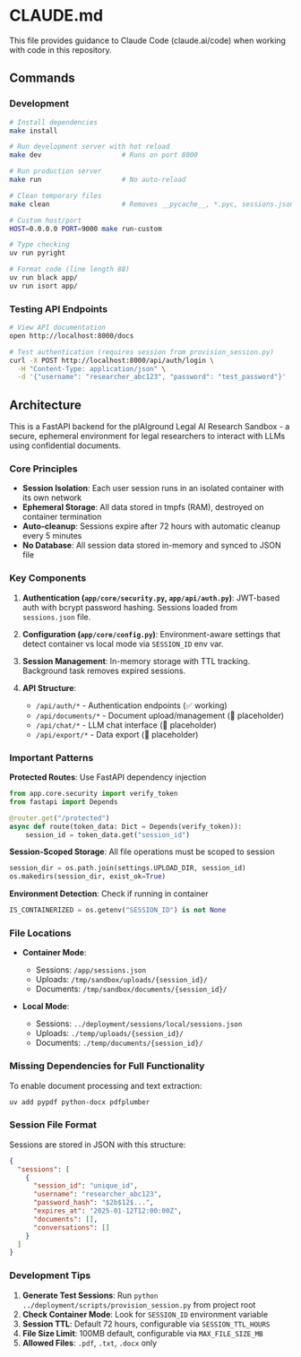 # CLAUDE.md

This file provides guidance to Claude Code (claude.ai/code) when working with code in this repository.

## Commands

### Development
```bash
# Install dependencies
make install

# Run development server with hot reload
make dev                    # Runs on port 8000

# Run production server
make run                    # No auto-reload

# Clean temporary files
make clean                  # Removes __pycache__, *.pyc, sessions.json

# Custom host/port
HOST=0.0.0.0 PORT=9000 make run-custom

# Type checking
uv run pyright

# Format code (line length 88)
uv run black app/
uv run isort app/
```

### Testing API Endpoints
```bash
# View API documentation
open http://localhost:8000/docs

# Test authentication (requires session from provision_session.py)
curl -X POST http://localhost:8000/api/auth/login \
  -H "Content-Type: application/json" \
  -d '{"username": "researcher_abc123", "password": "test_password"}'
```

## Architecture

This is a FastAPI backend for the plAIground Legal AI Research Sandbox - a secure, ephemeral environment for legal researchers to interact with LLMs using confidential documents.

### Core Principles
- **Session Isolation**: Each user session runs in an isolated container with its own network
- **Ephemeral Storage**: All data stored in tmpfs (RAM), destroyed on container termination
- **Auto-cleanup**: Sessions expire after 72 hours with automatic cleanup every 5 minutes
- **No Database**: All session data stored in-memory and synced to JSON file

### Key Components

1. **Authentication (`app/core/security.py`, `app/api/auth.py`)**: JWT-based auth with bcrypt password hashing. Sessions loaded from `sessions.json` file.

2. **Configuration (`app/core/config.py`)**: Environment-aware settings that detect container vs local mode via `SESSION_ID` env var.

3. **Session Management**: In-memory storage with TTL tracking. Background task removes expired sessions.

4. **API Structure**:
   - `/api/auth/*` - Authentication endpoints (✅ working)
   - `/api/documents/*` - Document upload/management (📝 placeholder)
   - `/api/chat/*` - LLM chat interface (📝 placeholder)
   - `/api/export/*` - Data export (📝 placeholder)

### Important Patterns

**Protected Routes**: Use FastAPI dependency injection
```python
from app.core.security import verify_token
from fastapi import Depends

@router.get("/protected")
async def route(token_data: Dict = Depends(verify_token)):
    session_id = token_data.get("session_id")
```

**Session-Scoped Storage**: All file operations must be scoped to session
```python
session_dir = os.path.join(settings.UPLOAD_DIR, session_id)
os.makedirs(session_dir, exist_ok=True)
```

**Environment Detection**: Check if running in container
```python
IS_CONTAINERIZED = os.getenv("SESSION_ID") is not None
```

### File Locations

- **Container Mode**:
  - Sessions: `/app/sessions.json`
  - Uploads: `/tmp/sandbox/uploads/{session_id}/`
  - Documents: `/tmp/sandbox/documents/{session_id}/`

- **Local Mode**:
  - Sessions: `../deployment/sessions/local/sessions.json`
  - Uploads: `./temp/uploads/{session_id}/`
  - Documents: `./temp/documents/{session_id}/`

### Missing Dependencies for Full Functionality

To enable document processing and text extraction:
```bash
uv add pypdf python-docx pdfplumber
```

### Session File Format
Sessions are stored in JSON with this structure:
```json
{
  "sessions": [
    {
      "session_id": "unique_id",
      "username": "researcher_abc123",
      "password_hash": "$2b$12$...",
      "expires_at": "2025-01-12T12:00:00Z",
      "documents": [],
      "conversations": []
    }
  ]
}
```

### Development Tips

1. **Generate Test Sessions**: Run `python ../deployment/scripts/provision_session.py` from project root
2. **Check Container Mode**: Look for `SESSION_ID` environment variable
3. **Session TTL**: Default 72 hours, configurable via `SESSION_TTL_HOURS`
4. **File Size Limit**: 100MB default, configurable via `MAX_FILE_SIZE_MB`
5. **Allowed Files**: `.pdf`, `.txt`, `.docx` only